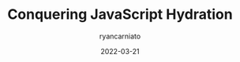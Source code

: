 ---
author: ryancarniato
date: 2022-03-21
publisher: thepracticaldev
tags:
  - javascript
  - hydration
target_url: https://dev.to/this-is-learning/conquering-javascript-hydration-a9f
title: Conquering JavaScript Hydration
---